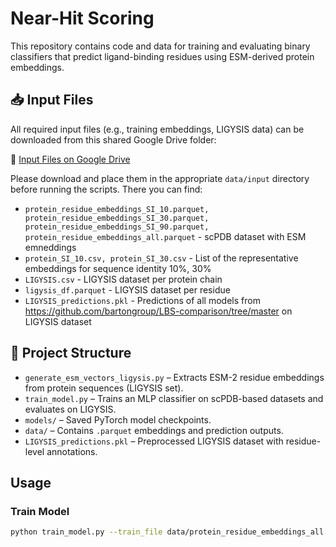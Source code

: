 # Near-Hit Scoring

This repository contains code and data for training and evaluating binary classifiers that predict ligand-binding residues using ESM-derived protein embeddings.

## 📥 Input Files

All required input files (e.g., training embeddings, LIGYSIS data) can be downloaded from this shared Google Drive folder:

🔗 [Input Files on Google Drive](https://drive.google.com/drive/folders/15rIGV7OB60f1sirQV26__LJUbQIM1aW7?hl=cs)

Please download and place them in the appropriate `data/input` directory before running the scripts.
There you can find:
- `protein_residue_embeddings_SI_10.parquet,  protein_residue_embeddings_SI_30.parquet,  protein_residue_embeddings_SI_90.parquet,  protein_residue_embeddings_all.parquet` - scPDB dataset with ESM emneddings
- `protein_SI_10.csv, protein_SI_30.csv` - List of the representative embeddings for sequence identity 10%, 30%
- `LIGYSIS.csv` - LIGYSIS dataset per protein chain
- `ligysis_df.parquet` - LIGYSIS dataset per residue
- `LIGYSIS_predictions.pkl` - Predictions of all models from https://github.com/bartongroup/LBS-comparison/tree/master on LIGYSIS dataset


## 📂 Project Structure

- `generate_esm_vectors_ligysis.py` – Extracts ESM-2 residue embeddings from protein sequences (LIGYSIS set).
- `train_model.py` – Trains an MLP classifier on scPDB-based datasets and evaluates on LIGYSIS.
- `models/` – Saved PyTorch model checkpoints.
- `data/` – Contains `.parquet` embeddings and prediction outputs.
- `LIGYSIS_predictions.pkl` – Preprocessed LIGYSIS dataset with residue-level annotations.

## Usage

### Train Model
```bash
python train_model.py --train_file data/protein_residue_embeddings_all.parquet

